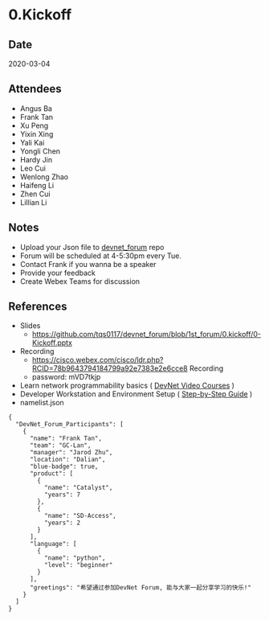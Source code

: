 # 0.Kickoff

## Date
2020-03-04

## Attendees
* Angus Ba
* Frank Tan
* Xu Peng
* Yixin Xing
* Yali Kai
* Yongli Chen
* Hardy Jin
* Leo Cui
* Wenlong Zhao
* Haifeng Li
* Zhen Cui
* Lillian Li

## Notes
* Upload your Json file to [devnet_forum](https://github.com/tqs0117/devnet_forum.git) repo
* Forum will be scheduled at 4-5:30pm every Tue.
* Contact Frank if you wanna be a speaker
* Provide your feedback
* Create Webex Teams for discussion

## References
* Slides
    * https://github.com/tqs0117/devnet_forum/blob/1st_forum/0.kickoff/0-Kickoff.pptx
* Recording
    * https://cisco.webex.com/cisco/ldr.php?RCID=78b9643794184799a92e7383e2e6cce8 Recording 
    * password: mVD7tkjp
* Learn network programmability basics ( [DevNet Video Courses](https://developer.cisco.com/video/net-prog-basics/) )
* Developer Workstation and Environment Setup ( [Step-by-Step Guide](https://developer.cisco.com/learning/modules/dev-setup) )
* namelist.json
```
{
  "DevNet_Forum_Participants": [
    {
      "name": "Frank Tan",
      "team": "GC-Lan",
      "manager": "Jarod Zhu",
      "location": "Dalian",
      "blue-badge": true,
      "product": [
        {
          "name": "Catalyst",
          "years": 7
        },
        {
          "name": "SD-Access",
          "years": 2
        }
      ],
      "language": [
        {
          "name": "python",
          "level": "beginner"
        }
      ],
      "greetings": "希望通过参加DevNet Forum, 能与大家一起分享学习的快乐!"
    }
  ]
}

```


